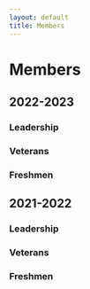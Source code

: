 ```yaml
---
layout: default
title: Members
---
```


# Members

## 2022-2023

### Leadership

### Veterans

### Freshmen

## 2021-2022

### Leadership

### Veterans

### Freshmen
